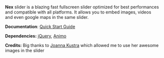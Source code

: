 **Nex** slider is a blazing fast fullscreen slider optimized for best performances and compatible with all platforms. It allows you to embed images, videos and even google maps in the same slider.

**Documentation**: [Quick Start Guide](#)

**Dependencies:** [jQuery](https://github.com/jquery/jquery), [Animo](https://github.com/RiseLedger/Animo)

**Credits:** Big thanks to [Joanna Kustra](https://www.behance.net/qstra) which allowed me to use her awesome images in the slider
